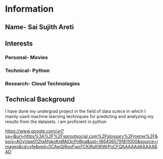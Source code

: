 # Information

## Name- Sai Sujith Areti

## Interests
### Personal- Movies 
### Technical- Python 
### Research- Cloud Technologies

## Technical Background
 I have done my undergrad project in the field of data sciece in which I mainly used machine learning techniques for predicting and analyzing my results from the datasets. i am proficient in python 

https://www.google.com/url?sa=i&url=https%3A%2F%2Fsproutsocial.com%2Fglossary%2Fmeme%2F&psig=AOvVaw012lgAfgkoKjdMd3cPnBpa&ust=1664065791811000&source=images&cd=vfe&ved=0CAwQjRxqFwoTCKjRsKWWrPoCFQAAAAAdAAAAABAD